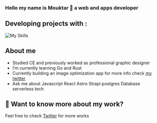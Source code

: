 ### Hello my name is Mouktar 🔮 a web and apps developer

## Developing projects with : 
![My Skills](https://skills.thijs.gg/icons?i=html,css,js,ts,react,tailwind,nodejs,rust,postgres&theme=dark)

## About me
- Studied CE and previously worked as professional graphic designer 
- I’m currently learning Go and Rust
- Currently building an image optimization app for more info check [my twitter](https://twitter.com/mouktardev)
- Ask me about Javascript React Astro Strapi postgres Database serverless tech 


## 👀 Want to know more about my work?
Feel free to check [Twitter](https://twitter.com/mouktardev) for more works
